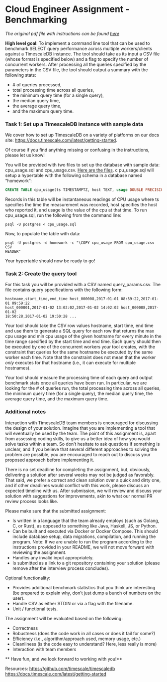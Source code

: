 
# Cloud Engineer Assignment - Benchmarking

_The original pdf file with instructions can be found [here](./Cloud_Engineer_Assignment_-_Benchmarking.pdf)_ 

**High level goal**: To implement a command line tool that can be used to benchmark SELECT
query performance across multiple workers/clients against a TimescaleDB instance. The tool
should take as its input a CSV file (whose format is specified below) and a flag to specify the
number of concurrent workers. After processing all the queries specified by the parameters in
the CSV file, the tool should output a summary with the following stats:
- \# of queries processed,
- total processing time across all queries,
- the minimum query time (for a single query),
- the median query time,
- the average query time,
- and the maximum query time.
### Task 1: Set up a TimescaleDB instance with sample data
We cover how to set up TimescaleDB on a variety of platforms on our docs site:
https://docs.timescale.com/latest/getting-started.

Of course if you find anything missing or confusing in the instructions, please let us know!

You will be provided with two files to set up the database with sample data: cpu_usage.sql and
cpu_usage.csv. [Here are the files](https://www.dropbox.com/s/17mr38w21yhgjjl/TimescaleDB_coding_assignment-RD_eng_setup.tar.gz?dl=1).
c
pu_usage.sql will setup a hypertable with the following schema in a database named
“homework”:

```SQL
CREATE TABLE cpu_usage(ts TIMESTAMPTZ, host TEXT, usage DOUBLE PRECISION);
```
Records in this table will be instantaneous readings of CPU usage where ts specifies the time
the measurement was recorded, host specifies the host who reported it, and usage is the value
of the cpu at that time. To run cpu_usage.sql, run the following from the command line:
```shell
psql -U postgres < cpu_usage.sql
```
Now, to populate the table with data:
```shell
psql -U postgres -d homework -c "\COPY cpu_usage FROM cpu_usage.csv CSV
HEADER"
```
Your hypertable should now be ready to go!

### Task 2: Create the query tool

For this task you will be provided with a CSV named query_params.csv. The file contains query
specifications with the following form:
```
hostname,start_time,end_time host_000008,2017-01-01 08:59:22,2017-01-01 09:59:22
host_000001,2017-01-02 13:02:02,2017-01-02 14:02:02 host_000008,2017-01-02
18:50:28,2017-01-02 19:50:28 ...
```
Your tool should take the CSV row values hostname, start time, end time and use them to
generate a SQL query for each row that returns the max cpu usage and min cpu usage of the
given hostname for every minute in the time range specified by the start time and end time.
Each query should then be executed by one of the concurrent workers your tool creates, with
the constraint that queries for the same hostname be executed by the same worker each time.
Note that the constraint does not mean that the worker _only_ executes for that hostname (i.e.,
it can execute for multiple hostnames).

Your tool should measure the processing time of each query and output benchmark stats once
all queries have been run. In particular, we are looking for the # of queries run, the total
processing time across all queries, the minimum query time (for a single query), the median
query time, the average query time, and the maximum query time.

### Additional notes

Interaction with TimescaleDB team members is encouraged for discussing the design of your
solution. Imagine that you are implementing a tool that will eventually be used by the team. The
point of this assignment is, apart from assessing coding skills, to give us a better idea of how
you would solve tasks within a team. So don’t hesitate to ask questions if something is unclear,
and if you believe that several different approaches to solving the problem are possible, you are
encouraged to reach out to discuss your proposed approach before implementing it.

There is no set deadline for completing the assignment, but, obviously, delivering a solution after
several weeks may not be judged as favorably. That said, we prefer a correct and clean solution
over a quick and dirty one, and if other deadlines would conflict with this work, please discuss
an expected timeline with us. After submission, we will review and discuss your solution with
suggestions for improvements, akin to what our normal PR review process looks like.

Please make sure that the submitted assignment:
- Is written in a language that the team already employs (such as Golang, C, or Rust), as
opposed to something like Java, Haskell, JS, or Python.
- Can be built and executed via Docker or Docker Compose. This should include database
setup, data migrations, compilation, and running the program. Note: If we are unable to
run the program according to the instructions provided in your README, we will
not move forward with reviewing the assignment.
- Handles any invalid input appropriately.
- Is submitted as a link to a git repository containing your solution (please remove after the
interview process concludes).

Optional functionality:
 
- Provides additional benchmark statistics that you think are interesting (be prepared to
explain why, don’t just dump a bunch of numbers on the user).
- Handle CSV as either STDIN or via a flag with the filename.
- Unit / functional tests.

The assignment will be evaluated based on the following:

- Correctness
- Robustness (does the code work in all cases or does it fail for some?)
- Efficiency (i.e., algorithm/approach used, memory usage, etc.)
- Cleanliness (is the code easy to understand? Here, less really is more)
- Interaction with team members

** Have fun, and we look forward to working with you!**

Resources: https://github.com/timescale/timescaledb
https://docs.timescale.com/latest/getting-started